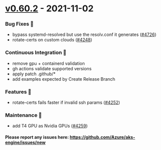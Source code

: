 
<a name="v0.60.2"></a>
# [v0.60.2] - 2021-11-02
### Bug Fixes 🐞
- bypass systemd-resolved but use the resolv.conf it generates ([#4726](https://github.com/Azure/aks-engine/issues/4726))
- rotate-certs on custom clouds ([#4248](https://github.com/Azure/aks-engine/issues/4248))

### Continuous Integration 💜
- remove gpu + containerd validation
- gh actions validate supported versions
- apply patch .github/*
- add examples expected by Create Release Branch

### Features 🌈
- rotate-certs fails faster if invalid ssh params ([#4252](https://github.com/Azure/aks-engine/issues/4252))

### Maintenance 🔧
- add T4 GPU as Nvidia GPUs ([#4259](https://github.com/Azure/aks-engine/issues/4259))

#### Please report any issues here: https://github.com/Azure/aks-engine/issues/new
[Unreleased]: https://github.com/Azure/aks-engine/compare/v0.60.2...HEAD
[v0.60.2]: https://github.com/Azure/aks-engine/compare/v0.67.0...v0.60.2
